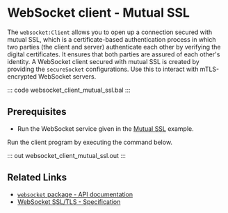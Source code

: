 # WebSocket client - Mutual SSL

The `websocket:Client` allows you to open up a connection secured with mutual SSL, which is a certificate-based authentication process in which two parties (the client and server) authenticate each other by verifying the digital certificates. It ensures that both parties are assured of each other's identity. A WebSocket client secured with mutual SSL is created by providing the `secureSocket` configurations. Use this to interact with mTLS-encrypted WebSocket servers.

::: code websocket_client_mutual_ssl.bal :::

## Prerequisites
- Run the WebSocket service given in the [Mutual SSL](/learn/by-example/websocket-service-mutual-ssl/) example.

Run the client program by executing the command below.

::: out websocket_client_mutual_ssl.out :::

## Related Links
- [`websocket` package - API documentation](https://lib.ballerina.io/ballerina/websocket/latest)
- [WebSocket SSL/TLS - Specification](/spec/websocket/#5-securing-the-websocket-connections)

